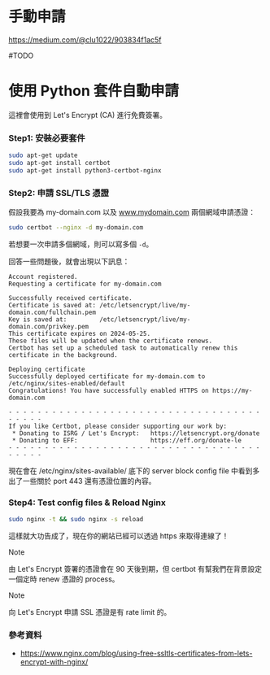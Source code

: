 # 手動申請

https://medium.com/@clu1022/903834f1ac5f

#TODO 

# 使用 Python 套件自動申請

這裡會使用到 Let's Encrypt (CA) 進行免費簽署。

### Step1: 安裝必要套件

```bash
sudo apt-get update
sudo apt-get install certbot
sudo apt-get install python3-certbot-nginx
```

### Step2: 申請 SSL/TLS 憑證

假設我要為 my-domain.com 以及 www.mydomain.com 兩個網域申請憑證：

```bash
sudo certbot --nginx -d my-domain.com
```

若想要一次申請多個網域，則可以寫多個 `-d`。

回答一些問題後，就會出現以下訊息：

```plaintext
Account registered.
Requesting a certificate for my-domain.com

Successfully received certificate.
Certificate is saved at: /etc/letsencrypt/live/my-domain.com/fullchain.pem
Key is saved at:         /etc/letsencrypt/live/my-domain.com/privkey.pem
This certificate expires on 2024-05-25.
These files will be updated when the certificate renews.
Certbot has set up a scheduled task to automatically renew this certificate in the background.

Deploying certificate
Successfully deployed certificate for my-domain.com to /etc/nginx/sites-enabled/default
Congratulations! You have successfully enabled HTTPS on https://my-domain.com

- - - - - - - - - - - - - - - - - - - - - - - - - - - - - - - - - - - - - - - -
If you like Certbot, please consider supporting our work by:
 * Donating to ISRG / Let's Encrypt:   https://letsencrypt.org/donate
 * Donating to EFF:                    https://eff.org/donate-le
- - - - - - - - - - - - - - - - - - - - - - - - - - - - - - - - - - - - - - - -
```

現在會在 /etc/nginx/sites-available/ 底下的 server block config file 中看到多出了一些關於 port 443 還有憑證位置的內容。

### Step4: Test config files & Reload Nginx

```bash
sudo nginx -t && sudo nginx -s reload
```

這樣就大功告成了，現在你的網站已經可以透過 https 來取得連線了！

>[!Note]
>由 Let's Encrypt 簽署的憑證會在 90 天後到期，但 certbot 有幫我們在背景設定一個定時 renew 憑證的 process。

>[!Note]
>向 Let's Encrypt 申請 SSL 憑證是有 rate limit 的。

### 參考資料

- <https://www.nginx.com/blog/using-free-ssltls-certificates-from-lets-encrypt-with-nginx/>

